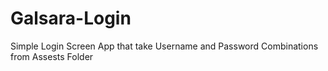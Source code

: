 # Galsara-Login
Simple Login Screen App that take Username and Password Combinations from Assests Folder
